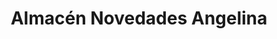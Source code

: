 ---
title: "Almacén Novedades Angelina"
url: /la-chorrera/almacen-novedades-angelina/
shop: regalo
---